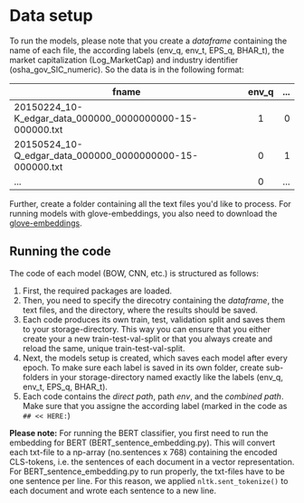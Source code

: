 # Data setup

To run the models, please note that you create a *dataframe* containing the name of each file, the according labels (env_q, env_t, EPS_q, BHAR_t), the market capitalization (Log_MarketCap) and industry identifier (osha_gov_SIC_numeric). So the data is in the following format:

| fname                                                         | env_q         | ...   |
| ------------------------------------------------------------- |:-------------:| -----:|
| 20150224_10-K_edgar_data_000000_0000000000-15-000000.txt      | 1             | 0     |
| 20150524_10-Q_edgar_data_000000_0000000000-15-000000.txt      | 0             | 1     |
| ...                                                           | 0             | ...   |

Further, create a folder containing all the text files you'd like to process. For running models with glove-embeddings, you also need to download the [glove-embeddings](https://nlp.stanford.edu/projects/glove/). 

## Running the code

The code of each model (BOW, CNN, etc.) is structured as follows:

1. First, the required packages are loaded.
2. Then, you need to specify the direcotry containing the *dataframe*, the text files, and the directory, where the results should be saved.
3. Each code produces its own train, test, validation split and saves them to your storage-directory. This way you can ensure that you either create your a new train-test-val-split or that you always create and reload the same, unique train-test-val-split.
4. Next, the models setup is created, which saves each model after every epoch. To make sure each label is saved in its own folder, create sub-folders in your storage-directory named exactly like the labels (env_q, env_t, EPS_q, BHAR_t).
5. Each code contains the *direct path*, path *env*, and the *combined path*. Make sure that you assigne the according label (marked in the code as ```## << HERE:```)

**Please note:** For running the BERT classifier, you first need to run the embedding for BERT (BERT_sentence_embedding.py). This will convert each txt-file to a np-array (no.sentences x 768) containing the encoded CLS-tokens, i.e. the sentences of each document in a vector representation. For BERT_sentence_embedding.py to run properly, the txt-files have to be one sentence per line. For this reason, we applied ```nltk.sent_tokenize()``` to each document and wrote each sentence to a new line.
